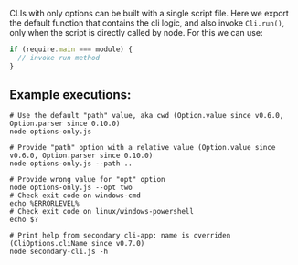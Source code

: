 CLIs with only options can be built with a single script file. Here we export the default function that contains the cli logic, and also invoke `Cli.run()`, only when the script is directly called by node. For this we can use:

```js
if (require.main === module) {
  // invoke run method
}
```

## Example executions:

```shell
# Use the default "path" value, aka cwd (Option.value since v0.6.0, Option.parser since 0.10.0)
node options-only.js

# Provide "path" option with a relative value (Option.value since v0.6.0, Option.parser since 0.10.0)
node options-only.js --path ..

# Provide wrong value for "opt" option
node options-only.js --opt two
# Check exit code on windows-cmd
echo %ERRORLEVEL%
# Check exit code on linux/windows-powershell
echo $?

# Print help from secondary cli-app: name is overriden (CliOptions.cliName since v0.7.0)
node secondary-cli.js -h
```
